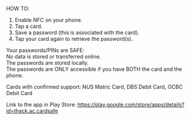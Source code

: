 HOW TO:<br>
1. Enable NFC on your phone.<br>
2. Tap a card.<br>
3. Save a password (this is associated with the card).<br>
4. Tap your card again to retrieve the password(s).

Your passwords/PINs are SAFE:<br>
No data is stored or transferred online.<br>
The passwords are stored locally.<br>
The passwords are ONLY accessible if you have BOTH the card and the phone.

Cards with confirmed support:
NUS Matric Card,
DBS Debit Card,
OCBC Debit Card

Link to the app in Play Store:
https://play.google.com/store/apps/details?id=thack.ac.cardsafe
